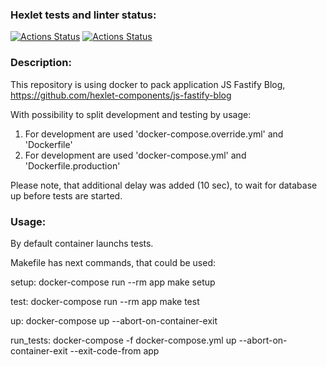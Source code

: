 ### Hexlet tests and linter status:
[![Actions Status](https://github.com/SlavaZhuck/devops-for-programmers-project-74/actions/workflows/hexlet-check.yml/badge.svg)](https://github.com/SlavaZhuck/devops-for-programmers-project-74/actions)
[![Actions Status](https://github.com/SlavaZhuck/devops-for-programmers-project-74/actions/workflows/push.yml/badge.svg)](https://github.com/SlavaZhuck/devops-for-programmers-project-74/actions)

### Description:
This repository is using docker to pack application JS Fastify Blog,
https://github.com/hexlet-components/js-fastify-blog

With possibility to split development and testing by usage:
1. For development are used 'docker-compose.override.yml' and 'Dockerfile'
2. For development are used 'docker-compose.yml' and 'Dockerfile.production'

Please note, that additional delay was added (10 sec), to wait for database up before tests are started.

### Usage:
By default container launchs tests.

Makefile has next commands, that could be used:

setup:
    docker-compose run --rm app make setup

test:
    docker-compose run --rm app make test

up: 
    docker-compose up --abort-on-container-exit

run_tests:
    docker-compose -f docker-compose.yml up --abort-on-container-exit --exit-code-from app


